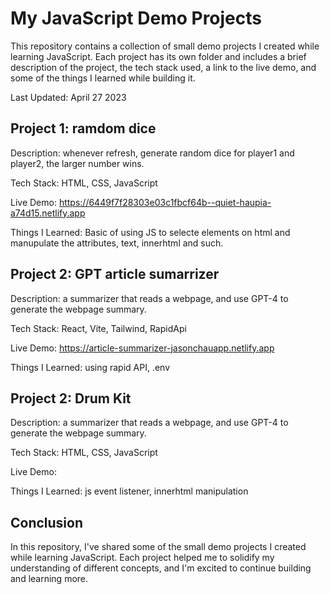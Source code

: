 # My JavaScript Demo Projects

This repository contains a collection of small demo projects I created while learning JavaScript. Each project has its own folder and includes a brief description of the project, the tech stack used, a link to the live demo, and some of the things I learned while building it.

Last Updated: April 27 2023

## Project 1: ramdom dice

Description: whenever refresh, generate random dice for player1 and player2, the larger number wins.

Tech Stack: HTML, CSS, JavaScript

Live Demo: https://6449f7f28303e03c1fbcf64b--quiet-haupia-a74d15.netlify.app

Things I Learned: Basic of using JS to selecte elements on html and manupulate the attributes, text, innerhtml and such.


## Project 2: GPT article sumarrizer

Description: a summarizer that reads a webpage, and use GPT-4 to generate the webpage summary.

Tech Stack: React, Vite, Tailwind, RapidApi

Live Demo: https://article-summarizer-jasonchauapp.netlify.app

Things I Learned: using rapid API, .env

## Project 2: Drum Kit

Description: a summarizer that reads a webpage, and use GPT-4 to generate the webpage summary.

Tech Stack: HTML, CSS, JavaScript

Live Demo: 

Things I Learned: js event listener, innerhtml manipulation


## Conclusion

In this repository, I've shared some of the small demo projects I created while learning JavaScript. Each project helped me to solidify my understanding of different concepts, and I'm excited to continue building and learning more.

